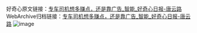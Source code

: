 好奇心原文链接：[专车司机想多赚点，还是靠广告_智能_好奇心日报-唐云路](https://www.qdaily.com/articles/8594.html)
WebArchive归档链接：[专车司机想多赚点，还是靠广告_智能_好奇心日报-唐云路](http://web.archive.org/web/20190623153149/https://www.qdaily.com/articles/8594.html)
![image](http://ww3.sinaimg.cn/large/007d5XDpgy1g3vetgliw1j30u01q77h7)